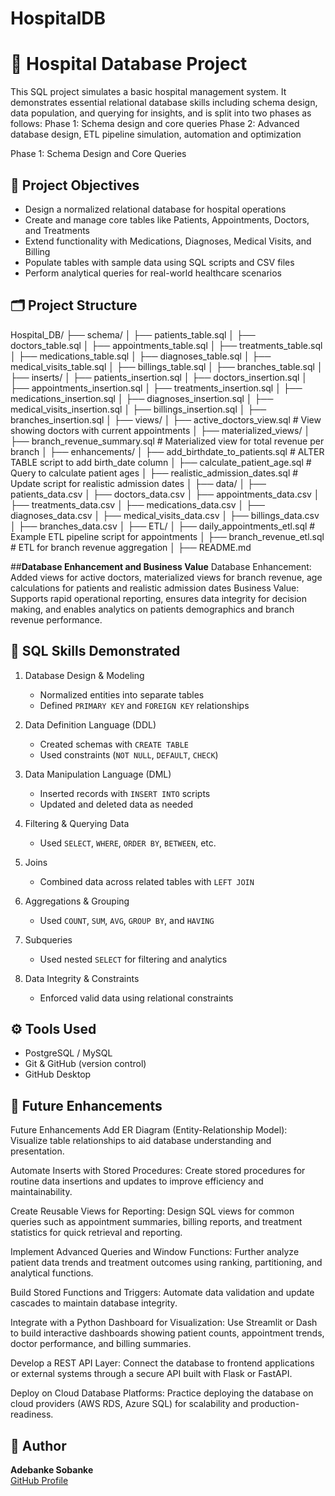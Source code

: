 # HospitalDB
# 🏥 Hospital Database Project

This SQL project simulates a basic hospital management system. It demonstrates essential relational database skills including schema design, data population, and querying for insights, and is split into two phases as follows:
Phase 1: Schema design and core queries
Phase 2: Advanced database design, ETL pipeline simulation, automation and optimization

Phase 1: Schema Design and Core Queries

## 📌 Project Objectives

- Design a normalized relational database for hospital operations
- Create and manage core tables like Patients, Appointments, Doctors, and Treatments
- Extend functionality with Medications, Diagnoses, Medical Visits, and Billing
- Populate tables with sample data using SQL scripts and CSV files
- Perform analytical queries for real-world healthcare scenarios

## 🗂️ Project Structure
Hospital_DB/
├── schema/
│   ├── patients_table.sql
│   ├── doctors_table.sql
│   ├── appointments_table.sql
│   ├── treatments_table.sql
│   ├── medications_table.sql
│   ├── diagnoses_table.sql
│   ├── medical_visits_table.sql
│   ├── billings_table.sql
│   ├── branches_table.sql
│
├── inserts/
│   ├── patients_insertion.sql
│   ├── doctors_insertion.sql
│   ├── appointments_insertion.sql
│   ├── treatments_insertion.sql
│   ├── medications_insertion.sql
│   ├── diagnoses_insertion.sql
│   ├── medical_visits_insertion.sql
│   ├── billings_insertion.sql
│   ├── branches_insertion.sql
│
├── views/
│   ├── active_doctors_view.sql          # View showing doctors with current appointments
│
├── materialized_views/
│   ├── branch_revenue_summary.sql       # Materialized view for total revenue per branch
│
├── enhancements/
│   ├── add_birthdate_to_patients.sql    # ALTER TABLE script to add birth_date column
│   ├── calculate_patient_age.sql        # Query to calculate patient ages
│   ├── realistic_admission_dates.sql    # Update script for realistic admission dates
│
├── data/
│   ├── patients_data.csv
│   ├── doctors_data.csv
│   ├── appointments_data.csv
│   ├── treatments_data.csv
│   ├── medications_data.csv
│   ├── diagnoses_data.csv
│   ├── medical_visits_data.csv
│   ├── billings_data.csv
│   ├── branches_data.csv
│
├── ETL/
│   ├── daily_appointments_etl.sql       # Example ETL pipeline script for appointments
│   ├── branch_revenue_etl.sql           # ETL for branch revenue aggregation
│
├── README.md


##**Database Enhancement and Business Value**
Database Enhancement: Added views for active doctors, materialized views for branch revenue, age calculations for patients and realistic admission dates
Business Value: Supports rapid operational reporting, ensures data integrity for decision making, and enables analytics on patients demographics and branch revenue performance.

## 🧠 SQL Skills Demonstrated

1. Database Design & Modeling  
   - Normalized entities into separate tables  
   - Defined `PRIMARY KEY` and `FOREIGN KEY` relationships

2. Data Definition Language (DDL)
   - Created schemas with `CREATE TABLE`  
   - Used constraints (`NOT NULL`, `DEFAULT`, `CHECK`)

3. Data Manipulation Language (DML)
   - Inserted records with `INSERT INTO` scripts  
   - Updated and deleted data as needed

4. Filtering & Querying Data
   - Used `SELECT`, `WHERE`, `ORDER BY`, `BETWEEN`, etc.

5. Joins
   - Combined data across related tables with `LEFT JOIN`

6. Aggregations & Grouping
   - Used `COUNT`, `SUM`, `AVG`, `GROUP BY`, and `HAVING`

7. Subqueries 
   - Used nested `SELECT` for filtering and analytics

8. Data Integrity & Constraints 
   - Enforced valid data using relational constraints


## ⚙️ Tools Used
- PostgreSQL / MySQL
- Git & GitHub (version control)
- GitHub Desktop

## 🚀 Future Enhancements
 Future Enhancements
Add ER Diagram (Entity-Relationship Model):
Visualize table relationships to aid database understanding and presentation.

Automate Inserts with Stored Procedures:
Create stored procedures for routine data insertions and updates to improve efficiency and maintainability.

Create Reusable Views for Reporting:
Design SQL views for common queries such as appointment summaries, billing reports, and treatment statistics for quick retrieval and reporting.

Implement Advanced Queries and Window Functions:
Further analyze patient data trends and treatment outcomes using ranking, partitioning, and analytical functions.

Build Stored Functions and Triggers:
Automate data validation and update cascades to maintain database integrity.

Integrate with a Python Dashboard for Visualization:
Use Streamlit or Dash to build interactive dashboards showing patient counts, appointment trends, doctor performance, and billing summaries.

Develop a REST API Layer:
Connect the database to frontend applications or external systems through a secure API built with Flask or FastAPI.

Deploy on Cloud Database Platforms:
Practice deploying the database on cloud providers (AWS RDS, Azure SQL) for scalability and production-readiness.


## 👤 Author

**Adebanke Sobanke**  
[GitHub Profile](https://github.com/adebankesobanke)


